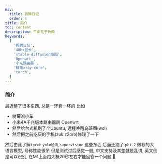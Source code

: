 ```yaml
---
nav:
  title: 折腾日记
  order: 4
title: 简介
toc: content
description: 生命在于折腾
keywords:
  [
    '折腾日记',
    '40hx显卡',
    'stable-diffusion绘图',
    'Openwrt',
    '小米路由器',
    '精简xray-core',
    'torch',
  ]
---
```


### 简介

最近整了很多东西, 总是一环套一环的 
比如 
- 树莓派小车
- 小米4A千兆版本路由器刷 Openwrt
- 然后给台式机刷了个Ubuntu, 远程唤醒乌班图(wol)
- 然后把之前吃灰的手机(zuk z2pro)修理了一下

然后由此了解`torch` `yolo检测`,`supervision` 这些东西 后面还跑了 `phi-2` 微软的大语言模型, 号称性能很吊
但是测试过后感觉一般, 中文支持及其差就是乱讲, 英文倒是可以识别, 在M1上面跑大概20秒左右才能回答一个问题 🤕
